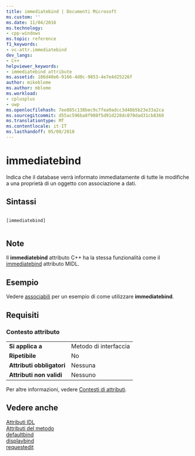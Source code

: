 ```yaml
---
title: immediatebind | Documenti Microsoft
ms.custom: ''
ms.date: 11/04/2016
ms.technology:
- cpp-windows
ms.topic: reference
f1_keywords:
- vc-attr.immediatebind
dev_langs:
- C++
helpviewer_keywords:
- immediatebind attribute
ms.assetid: 186d40e6-9166-4d0c-9853-4e7e4d25226f
author: mikeblome
ms.author: mblome
ms.workload:
- cplusplus
- uwp
ms.openlocfilehash: 7ee885c138bec9c7fea9adcc3d48b5b23e33a2ca
ms.sourcegitcommit: d55ac596ba8f908f5d91d228dc070dad31cb8360
ms.translationtype: MT
ms.contentlocale: it-IT
ms.lasthandoff: 05/08/2018
---
```

# <a name="immediatebind"></a>immediatebind
Indica che il database verrà informato immediatamente di tutte le modifiche a una proprietà di un oggetto con associazione a dati.  
  
## <a name="syntax"></a>Sintassi  
  
```  
  
[immediatebind]  
  
```  
  
## <a name="remarks"></a>Note  
 Il **immediatebind** attributo C++ ha la stessa funzionalità come il [immediatebind](http://msdn.microsoft.com/library/windows/desktop/aa367045) attributo MIDL.  
  
## <a name="example"></a>Esempio  
 Vedere [associabili](../windows/bindable.md) per un esempio di come utilizzare **immediatebind**.  
  
## <a name="requirements"></a>Requisiti  
  
### <a name="attribute-context"></a>Contesto attributo  
  
|||  
|-|-|  
|**Si applica a**|Metodo di interfaccia|  
|**Ripetibile**|No|  
|**Attributi obbligatori**|Nessuna|  
|**Attributi non validi**|Nessuno|  
  
 Per altre informazioni, vedere [Contesti di attributi](../windows/attribute-contexts.md).  
  
## <a name="see-also"></a>Vedere anche  
 [Attributi IDL](../windows/idl-attributes.md)   
 [Attributi del metodo](../windows/method-attributes.md)   
 [defaultbind](../windows/defaultbind.md)   
 [displaybind](../windows/displaybind.md)   
 [requestedit](../windows/requestedit.md)   
